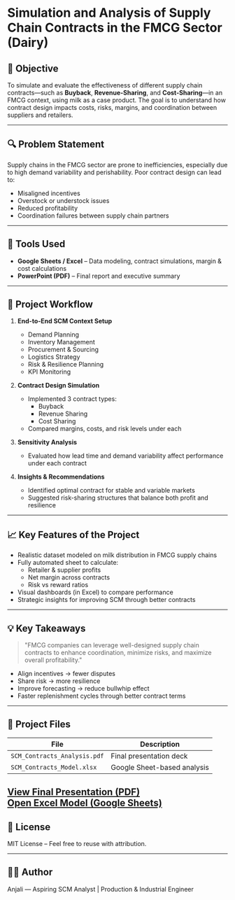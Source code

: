 # Simulation and Analysis of Supply Chain Contracts in the FMCG Sector (Dairy)

## 📌 Objective
To simulate and evaluate the effectiveness of different supply chain contracts—such as **Buyback**, **Revenue-Sharing**, and **Cost-Sharing**—in an FMCG context, using milk as a case product. The goal is to understand how contract design impacts costs, risks, margins, and coordination between suppliers and retailers.

---

## 🔍 Problem Statement
Supply chains in the FMCG sector are prone to inefficiencies, especially due to high demand variability and perishability. Poor contract design can lead to:
- Misaligned incentives
- Overstock or understock issues
- Reduced profitability
- Coordination failures between supply chain partners

---

## 🔧 Tools Used
- **Google Sheets / Excel** – Data modeling, contract simulations, margin & cost calculations
- **PowerPoint (PDF)** – Final report and executive summary

---

## 🔁 Project Workflow

1. **End-to-End SCM Context Setup**  
   - Demand Planning  
   - Inventory Management  
   - Procurement & Sourcing  
   - Logistics Strategy  
   - Risk & Resilience Planning  
   - KPI Monitoring  

2. **Contract Design Simulation**  
   - Implemented 3 contract types:
     - Buyback
     - Revenue Sharing
     - Cost Sharing
   - Compared margins, costs, and risk levels under each

3. **Sensitivity Analysis**  
   - Evaluated how lead time and demand variability affect performance under each contract

4. **Insights & Recommendations**  
   - Identified optimal contract for stable and variable markets  
   - Suggested risk-sharing structures that balance both profit and resilience

---

## 📈 Key Features of the Project
- Realistic dataset modeled on milk distribution in FMCG supply chains  
- Fully automated sheet to calculate:
  - Retailer & supplier profits
  - Net margin across contracts
  - Risk vs reward ratios  
- Visual dashboards (in Excel) to compare performance
- Strategic insights for improving SCM through better contracts

---

## 💡 Key Takeaways

> "FMCG companies can leverage well-designed supply chain contracts to enhance coordination, minimize risks, and maximize overall profitability."

- Align incentives → fewer disputes  
- Share risk → more resilience  
- Improve forecasting → reduce bullwhip effect  
- Faster replenishment cycles through better contract terms

---

## 📁 Project Files

| File | Description |
|------|-------------|
| `SCM_Contracts_Analysis.pdf` | Final presentation deck |
| `SCM_Contracts_Model.xlsx` | Google Sheet-based analysis |
[View Final Presentation (PDF)](https://docs.google.com/presentation/d/1GwU9l5t5FNOIwTAHD0ykT1KvfgunOVFzCatSt8mCnaA/edit?usp=sharing)    
[Open Excel Model (Google Sheets)](https://docs.google.com/spreadsheets/d/1eobE7xVc1MCkicMm7RGdEnXxFdUsm9oAd-VdhvPYZwY/edit?usp=sharing)
---

## 🔐 License
MIT License – Feel free to reuse with attribution.

---

## 🙋‍♀️ Author
Anjali — Aspiring SCM Analyst | Production & Industrial Engineer  

